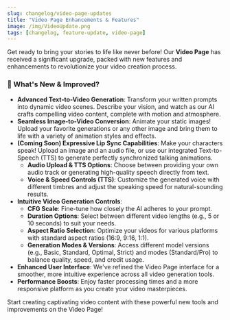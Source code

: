 ```yaml
---
slug: changelog/video-page-updates
title: "Video Page Enhancements & Features"
image: /img/VideoUpdate.png
tags: [changelog, feature-update, video-page]
---
```


Get ready to bring your stories to life like never before! Our **Video Page** has received a significant upgrade, packed with new features and enhancements to revolutionize your video creation process.

### 🎥 What's New & Improved?

*   **Advanced Text-to-Video Generation**: Transform your written prompts into dynamic video scenes. Describe your vision, and watch as our AI crafts compelling video content, complete with motion and atmosphere.
*   **Seamless Image-to-Video Conversion**: Animate your static images! Upload your favorite generations or any other image and bring them to life with a variety of animation styles and effects.
*   **(Coming Soon) Expressive Lip Sync Capabilities**: Make your characters speak! Upload an image and an audio file, or use our integrated Text-to-Speech (TTS) to generate perfectly synchronized talking animations.
    *   **Audio Upload & TTS Options**: Choose between providing your own audio track or generating high-quality speech directly from text.
    *   **Voice & Speed Controls (TTS)**: Customize the generated voice with different timbres and adjust the speaking speed for natural-sounding results.
*   **Intuitive Video Generation Controls**:
    *   **CFG Scale**: Fine-tune how closely the AI adheres to your prompt.
    *   **Duration Options**: Select between different video lengths (e.g., 5 or 10 seconds) to suit your needs.
    *   **Aspect Ratio Selection**: Optimize your videos for various platforms with standard aspect ratios (16:9, 9:16, 1:1).
    *   **Generation Modes & Versions**: Access different model versions (e.g., Basic, Standard, Optimal, Strict) and modes (Standard/Pro) to balance quality, speed, and credit usage.
*   **Enhanced User Interface**: We've refined the Video Page interface for a smoother, more intuitive experience across all video generation tools.
*   **Performance Boosts**: Enjoy faster processing times and a more responsive platform as you create your video masterpieces.

Start creating captivating video content with these powerful new tools and improvements on the Video Page! 